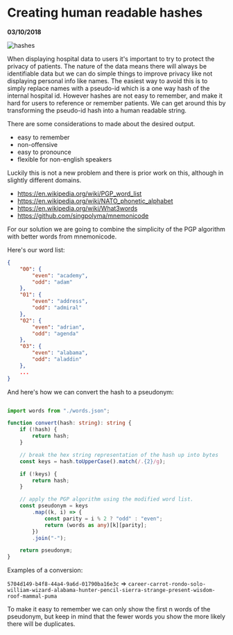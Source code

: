 # Creating human readable hashes

__03/10/2018__

![hashes](https://imgs.xkcd.com/comics/password_strength.png)

When displaying hospital data to users it's important to try to protect the privacy of patients. The nature of the data means there will always be identifiable data but we can do simple things to improve privacy like not displaying personal info like names. The easiest way to avoid this is to simply replace names with a pseudo-id which is a one way hash of the internal hospital id. However hashes are not easy to remember, and make it hard for users to reference or remember patients. We can get around this by transforming the pseudo-id hash into a human readable string.

There are some considerations to made about the desired output.

- easy to remember
- non-offensive
- easy to pronounce
- flexible for non-english speakers

Luckily this is not a new problem and there is prior work on this, although in slightly different domains.

- https://en.wikipedia.org/wiki/PGP_word_list
- https://en.wikipedia.org/wiki/NATO_phonetic_alphabet
- https://en.wikipedia.org/wiki/What3words
- https://github.com/singpolyma/mnemonicode

For our solution we are going to combine the simplicity of the PGP algorithm with better words from mnemonicode.

Here's our word list:

```json
{
    "00": {
        "even": "academy",
        "odd": "adam"
    },
    "01": {
        "even": "address",
        "odd": "admiral"
    },
    "02": {
        "even": "adrian",
        "odd": "agenda"
    },
    "03": {
        "even": "alabama",
        "odd": "aladdin"
    },
    ...
}
```

And here's how we can convert the hash to a pseudonym:

```typescript

import words from "./words.json";

function convert(hash: string): string {
    if (!hash) {
        return hash;
    }

    // break the hex string representation of the hash up into bytes
    const keys = hash.toUpperCase().match(/.{2}/g);

    if (!keys) {
        return hash;
    }

    // apply the PGP algorithm using the modified word list.
    const pseudonym = keys
        .map((k, i) => {
            const parity = i % 2 ? "odd" : "even";
            return (words as any)[k][parity];
        })
        .join("-");

    return pseudonym;
}
```

Examples of a conversion:

`5704d149-b4f8-44a4-9a6d-01790ba16e3c`
=>
`career-carrot-rondo-solo-william-wizard-alabama-hunter-pencil-sierra-strange-present-wisdom-roof-mammal-puma`

To make it easy to remember we can only show the first n words of the pseudonym, but keep in mind that the fewer words you show the more likely there will be duplicates.
